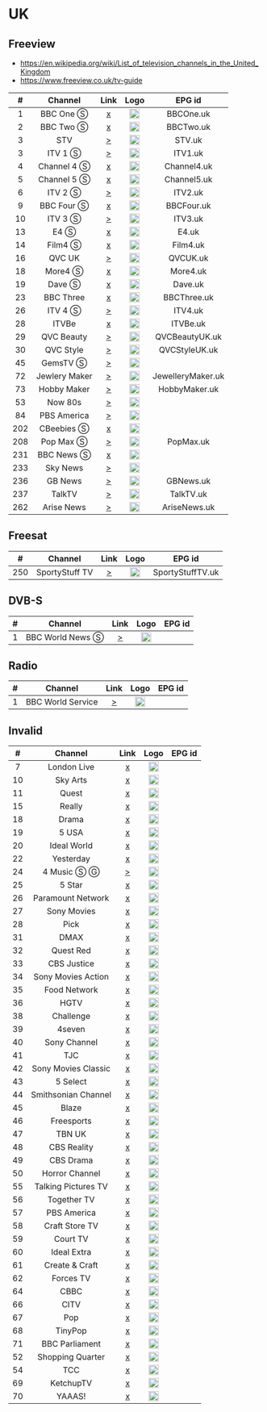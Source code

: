 <h1>UK</h1>

<h2>Freeview</h2>

* https://en.wikipedia.org/wiki/List_of_television_channels_in_the_United_Kingdom
* https://www.freeview.co.uk/tv-guide

| #   | Channel        | Link  | Logo | EPG id |
|:---:|:--------------:|:-----:|:----:|:------:|
| 1   | BBC One Ⓢ  | [x]() | <img height="20" src="https://upload.wikimedia.org/wikipedia/commons/thumb/8/8b/BBC_One_logo_2021.svg/640px-BBC_One_logo_2021.svg.png"/> | BBCOne.uk |
| 2   | BBC Two Ⓢ  | [x]() | <img height="20" src="https://upload.wikimedia.org/wikipedia/commons/thumb/1/15/BBC_Two_logo_2021.svg/640px-BBC_Two_logo_2021.svg.png"/> | BBCTwo.uk |
| 3   | STV | [>](https://csm-e-ces1aeuw1live102-083090b15a93b4fdd.tls1.yospace.com/csm/live/139900483.m3u8?yo.l=true&yo.ls=2,3,4,5,6&yo.p=3&yo.oh=Y3NtLWUtc3R2LWViLnRsczEueW9zcGFjZS5jb20=) | <img height="20" src="https://upload.wikimedia.org/wikipedia/en/thumb/8/87/STV_logo_2014.png/631px-STV_logo_2014.png"/> | STV.uk |
| 3   | ITV 1 Ⓢ    | [>](http://31.220.41.88:8081/live/itv1.stream/chunks.m3u8) | <img height="20" src="https://upload.wikimedia.org/wikipedia/en/thumb/1/1f/ITV1_logo_%282022%29.svg/640px-ITV1_logo_%282022%29.svg.png"/> | ITV1.uk |
| 4   | Channel 4 Ⓢ| [x]() | <img height="20" src="https://upload.wikimedia.org/wikipedia/en/thumb/9/9b/Channel_4_%28On_Demand%29_2023.svg/569px-Channel_4_%28On_Demand%29_2023.svg.png"/> | Channel4.uk |
| 5   | Channel 5 Ⓢ| [x]() | <img height="20" src="https://upload.wikimedia.org/wikipedia/en/thumb/c/cb/Channel_5_%28UK%29_2016.svg/530px-Channel_5_%28UK%29_2016.svg.png"/> | Channel5.uk |
| 6   | ITV 2 Ⓢ    | [>](http://93.190.139.35:8278/streams/d/itv2_antik/playlist.m3u8) | <img height="20" src="https://upload.wikimedia.org/wikipedia/en/thumb/d/d8/ITV2_logo_2022.svg/640px-ITV2_logo_2022.svg.png"/> | ITV2.uk |
| 9   | BBC Four Ⓢ | [x]() | <img height="20" src="https://upload.wikimedia.org/wikipedia/commons/thumb/6/6d/BBC_Four_logo_2021.svg/640px-BBC_Four_logo_2021.svg.png"/> | BBCFour.uk |
| 10  | ITV 3 Ⓢ    | [>](http://31.220.41.88:8081/live/itv3.stream/chunks.m3u8) | <img height="20" src="https://upload.wikimedia.org/wikipedia/en/thumb/6/67/ITV3_logo_2022.svg/640px-ITV3_logo_2022.svg.png"/> | ITV3.uk |
| 13  | E4 Ⓢ       | [x]() | <img height="20" src="https://upload.wikimedia.org/wikipedia/en/thumb/0/06/E4_logo_2018.svg/552px-E4_logo_2018.svg.png"/> | E4.uk |
| 14  | Film4 Ⓢ    | [x]() | <img height="20" src="https://upload.wikimedia.org/wikipedia/en/thumb/5/53/Film4_logo_2018.svg/805px-Film4_logo_2018.svg.png"/> | Film4.uk |
| 16  | QVC UK | [>](https://d1txbbj1u9asam.cloudfront.net/live/qvcuk_main_clean/bitrate1.isml/3/prog_index.m3u8) | <img height="20" src="https://i.imgur.com/6TWUVrh.png"/> | QVCUK.uk |
| 18  | More4 Ⓢ    | [x]() | <img height="20" src="https://upload.wikimedia.org/wikipedia/en/thumb/e/e6/More4_logo_2018.svg/1023px-More4_logo_2018.svg.png"/> | More4.uk |
| 19  | Dave Ⓢ     | [x]() | <img height="20" src="https://upload.wikimedia.org/wikipedia/commons/thumb/b/b8/Dave_2022.svg/1024px-Dave_2022.svg.png"/> | Dave.uk |
| 23  | BBC Three  | [x]() | <img height="20" src="https://upload.wikimedia.org/wikipedia/commons/thumb/7/76/BBC_Three_2022.svg/640px-BBC_Three_2022.svg.png"/> | BBCThree.uk |
| 26  | ITV 4 Ⓢ    | [>](http://31.220.41.88:8081/live/itv4.stream/chunks.m3u8) | <img height="20" src="https://upload.wikimedia.org/wikipedia/en/thumb/5/57/ITV4_logo_%282022%29.svg/640px-ITV4_logo_%282022%29.svg.png"/> | ITV4.uk |
| 28  | ITVBe | [x]() | <img height="20" src="https://upload.wikimedia.org/wikipedia/en/thumb/f/f2/ITVBe_logo_%282022%29.svg/640px-ITVBe_logo_%282022%29.svg.png"/> | ITVBe.uk |
| 29  | QVC Beauty  | [>](http://live.qvcuk.simplestreamcdn.com/live/qvcuk_beauty_clean/bitrate1.isml/live.m3u8) | <img height="20" src="https://i.imgur.com/ZBHtqk1.png"/> | QVCBeautyUK.uk |
| 30  | QVC Style   | [>](http://live.qvcuk.simplestreamcdn.com/live/qvcuk_style_clean/bitrate1.isml/live.m3u8) | <img height="20" src="https://i.imgur.com/6HZlLL3.png"/> | QVCStyleUK.uk |
| 45  | GemsTV Ⓢ   | [>](http://57d6b85685bb8.streamlock.net:1935/abrgemporiaukgfx/livestream_360p/index.m3u8) | <img height="20" src="https://i.imgur.com/IR2sTag.png"/> |
| 72  | Jewlery Maker | [>](https://lo2-1.gemporia.com/abrjewellerymaker/smil:livestream.smil/playlist.m3u8) | <img height="20" src="https://i.imgur.com/O7SdkBh.png"/> | JewelleryMaker.uk |
| 73  | Hobby Maker | [>](https://lo2-1.gemporia.com/abrhobbymakerukgfx/smil:livestreamFullHD.smil/playlist.m3u8) | <img height="20" src="https://i.imgur.com/VWHp5Tl.png"/> | HobbyMaker.uk |
| 53  | Now 80s    | [>](https://lightning-now80s-samsunguk.amagi.tv/playlist.m3u8) | <img height="20" src="https://i.imgur.com/8paz37m.png"/> |
| 84  | PBS America   | [>](https://pbs-samsunguk.amagi.tv/playlist.m3u8) | <img height="20" src="https://i.imgur.com/J4zE5z9.jpg"/> |
| 202 | CBeebies Ⓢ | [x]() | <img height="20" src="https://i.imgur.com/CE8mgnW.png"/> |
| 208 | Pop Max Ⓢ | [>](https://live-sonybebanjo.simplestreamcdn.com/live8/popmax/bitrate1.isml/live.m3u8) | <img height="20" src="https://upload.wikimedia.org/wikipedia/en/thumb/2/2c/Pop_Max_logo_2017.svg/640px-Pop_Max_logo_2017.svg.png"/> | PopMax.uk |
| 231 | BBC News Ⓢ | [x]() | <img height="20" src="https://upload.wikimedia.org/wikipedia/commons/thumb/a/a2/BBC_News_2022_%28Alt%29.svg/640px-BBC_News_2022_%28Alt%29.svg.png"/> |
| 233 | Sky News  | [>](https://linear021-gb-hls1-prd-ak.cdn.skycdp.com/Content/HLS_001_hd/Live/channel(skynews)/index_mob.m3u8) | <img height="20" src="https://i.imgur.com/wNbxgqe.png"/> |
| 236 | GB News | [>](https://live-gbnews.simplestreamcdn.com/live5/gbnews/bitrate1.isml/manifest.m3u8) | <img height="20" src="https://upload.wikimedia.org/wikipedia/en/thumb/3/35/GB_News_Logo.svg/640px-GB_News_Logo.svg.png"/> | GBNews.uk |
| 237 | TalkTV | [>](https://live-talktv-ssai.simplestreamcdn.com/v1/master/82267e84b9e5053b3fd0ade12cb1a146df74169a/talktv-live/index.m3u8) | <img height="20" src="https://upload.wikimedia.org/wikipedia/en/8/83/TalkTV_logo.png"/> | TalkTV.uk |
| 262 | Arise News | [>](https://liveedge-arisenews.visioncdn.com/live-hls/arisenews/arisenews/arisenews_web/master.m3u8) | <img height="20" src="https://i.imgur.com/B5IXKIb.png"/> | AriseNews.uk |

<h2>Freesat</h2>

| #   | Channel        | Link  | Logo | EPG id |
|:---:|:--------------:|:-----:|:----:|:------:|
| 250 | SportyStuff TV  | [>](https://cdn.rtmp1.vodhosting.com/hls/SportyStuffTV.m3u8imgu) | <img height="20" src="https://i.imgur.com/uIgxHSY.png"/> | SportyStuffTV.uk |

<h2>DVB-S</h2>

| #   | Channel        | Link  | Logo | EPG id |
|:---:|:--------------:|:-----:|:----:|:------:|
| 1   | BBC World News Ⓢ  | [>](http://ott-cdn.ucom.am/s24/index.m3u8) | <img height="20" src="https://i.imgur.com/joD38lo.png"/> |

<h2>Radio</h2>

| #   | Channel        | Link  | Logo | EPG id |
|:---:|:--------------:|:-----:|:----:|:------:|
|1    | BBC World Service | [>](http://open.live.bbc.co.uk/mediaselector/5/select/version/2.0/mediaset/http-icy-mp3-a/vpid/bbc_world_service/format/pls.pls) | <img height="20" src="https://i.imgur.com/RYgSSHl.png"/> |

<h2>Invalid</h2>

| #   | Channel        | Link  | Logo | EPG id |
|:---:|:--------------:|:-----:|:----:|:------:|
| 7   | London Live | [x]() | <img height="20" src="https://i.imgur.com/2I8RBhY.png"/> |
| 10  | Sky Arts    | [x]() | <img height="20" src="https://i.imgur.com/O4wh4UQ.png"/> |
| 11  | Quest       | [x]() | <img height="20" src="https://i.imgur.com/PtpEemC.png"/> |
| 15  | Really      | [x]() | <img height="20" src="https://i.imgur.com/8I3XxYj.png"/> |
| 18  | Drama       | [x]() | <img height="20" src="https://i.imgur.com/sK8ANdX.png"/> |
| 19  | 5 USA       | [x]() | <img height="20" src="https://i.imgur.com/G2oua3x.png"/> |
| 20  | Ideal World | [x]() | <img height="20" src="https://i.imgur.com/NoQUyze.png"/> |
| 22  | Yesterday   | [x]() | <img height="20" src="https://i.imgur.com/2JR7Sic.png"/> |
| 24  | 4 Music Ⓢ Ⓖ| [>](https://csm-e-boxplus.tls1.yospace.com/csm/extlive/boxplus01,boxhits-alldev.m3u8?yo.up=https%3A%2F%2Fboxtv.secure.footprint.net%2Fboxhits%2F&spotxc1=195996&spotxc2=190878) | <img height="20" src="https://i.imgur.com/rkKaYZx.png"/> |
| 25  | 5 Star      | [x]() | <img height="20" src="https://i.imgur.com/80SsGZx.png"/> |
| 26  | Paramount Network | [x]() | <img height="20" src="https://i.imgur.com/ovuJylZ.png"/> |
| 27  | Sony Movies | [x]() | <img height="20" src="https://i.imgur.com/GyhI165.png"/> |
| 28  | Pick        | [x]() | <img height="20" src="https://i.imgur.com/uKYrux4.png"/> |
| 31  | DMAX        | [x]() | <img height="20" src="https://i.imgur.com/Xp7Z4i9.png"/> |
| 32  | Quest Red   | [x]() | <img height="20" src="https://i.imgur.com/qKYqWFO.png"/> |
| 33  | CBS Justice | [x]() | <img height="20" src="https://i.imgur.com/4ioiGXt.png"/> |
| 34  | Sony Movies Action | [x]() | <img height="20" src="https://i.imgur.com/39P9c8l.png"/> |
| 35  | Food Network | [x]() | <img height="20" src="https://i.imgur.com/52jFDMw.png"/> |
| 36  | HGTV        | [x]() | <img height="20" src="https://i.imgur.com/DiG4zqf.png"/> |
| 38  | Challenge   | [x]() | <img height="20" src="https://i.imgur.com/q2sCmq0.png"/> |
| 39  | 4seven      | [x]() | <img height="20" src="https://i.imgur.com/tGiaYUi.png"/> |
| 40  | Sony Channel | [x]() | <img height="20" src="https://i.imgur.com/Pd1yNz4.png"/> |
| 41  | TJC         | [x]() | <img height="20" src="https://i.imgur.com/7gaDMgn.png"/> |
| 42  | Sony Movies Classic | [x]() | <img height="20" src="https://i.imgur.com/H4jdje7.png"/> |
| 43  | 5 Select    | [x]() | <img height="20" src="https://i.imgur.com/T3V4N0U.png"/> |
| 44  | Smithsonian Channel | [x]() | <img height="20" src="https://i.imgur.com/rcXVyPW.png"/> |
| 45  | Blaze       | [x]() | <img height="20" src="https://i.imgur.com/wKjTgao.png"/> |
| 46  | Freesports  | [x]() | <img height="20" src="https://i.imgur.com/W9KvL6o.png"/> |
| 47  | TBN UK      | [x]() | <img height="20" src="https://i.imgur.com/J0Ceory.png"/> |
| 48  | CBS Reality | [x]() | <img height="20" src="https://i.imgur.com/YykQhHd.png"/> |
| 49  | CBS Drama   | [x]() | <img height="20" src="https://i.imgur.com/69fKWg0.png"/> |
| 50  | Horror Channel | [x]() | <img height="20" src="https://i.imgur.com/NZpDDER.png"/> |
| 55  | Talking Pictures TV | [x]() | <img height="20" src="https://i.imgur.com/t0tHdqL.png"/> |
| 56  | Together TV | [x]() | <img height="20" src="https://i.imgur.com/dfnKViW.png"/> |
| 57  | PBS America | [x]() | <img height="20" src="https://i.imgur.com/RIJLELd.png"/> |
| 58  | Craft Store TV | [x]() | <img height="20" src="https://i.imgur.com/QKcj9gS.png"/> |
| 59  | Court TV    | [x]() | <img height="20" src="https://i.imgur.com/gKj0ABu.png"/> |
| 60  | Ideal Extra | [x]() | <img height="20" src="https://i.imgur.com/ewFQPc0.png"/> |
| 61  | Create & Craft | [x]() | <img height="20" src="https://i.imgur.com/P5BH9tY.png"/> |
| 62  | Forces TV   | [x]() | <img height="20" src="https://i.imgur.com/CaP67Ra.png"/> |
| 64  | CBBC        | [x]() | <img height="20" src="https://i.imgur.com/eRwMlkh.png"/> |
| 66  | CITV        | [x]() | <img height="20" src="https://i.imgur.com/EhscUNY.png"/> |
| 67  | Pop         | [x]() | <img height="20" src="https://i.imgur.com/DbQ9u1z.png"/> |
| 68  | TinyPop     | [x]() | <img height="20" src="https://i.imgur.com/lWdTYbr.png"/> |
| 71  | BBC Parliament | [x]() | <img height="20" src="https://i.imgur.com/BSIH6V2.png"/> |
| 52  | Shopping Quarter | [x]() | <img height="20" src=""/> |
| 54  | TCC        | [x]() | <img height="20" src=""/> |
| 69  | KetchupTV   | [x]() | <img height="20" src=""/> |
| 70  | YAAAS!      | [x]() | <img height="20" src=""/> |
